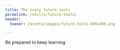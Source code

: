 ```yaml
---
title: The scary future tools
permalink: /skills/future-tools/
header:
  teaser: /assets/images/future-tools-600x400.png

---
```

Be prepared to keep learning
